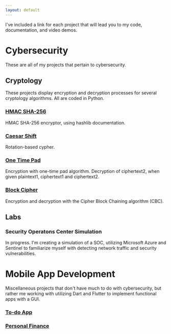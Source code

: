 ```yaml
---
layout: default
---
```


I've included a link for each project that will lead you to my code, documentation, and video demos.

# Cybersecurity

These are all of my projects that pertain to cybersecurity.

## Cryptology

These projects display encryption and decryption processes for several cryptology algorithms. All are coded in Python.

### [HMAC SHA-256](./hmac-sha-256.md)
HMAC SHA-256 encryptor, using hashlib documentation.

### [Caesar Shift](./caesar-cryptology.md)
Rotation-based cypher.

### [One Time Pad](./one-time-pad.md)
Encryption with one-time pad algorithm.
Decryption of ciphertext2, when given plaintext1, ciphertext1 and ciphertext2.

### [Block Cipher](./block-cipher.md)
Encryption and decryption with the Cipher Block Chaining algorithm (CBC).

## Labs
### Security Operatons Center Simulation
In progress. I'm creating a simulation of a SOC, utilizing Microsoft Azure and Sentinel to familiarize myself with detecting network traffic and security vulnerabilities.

# Mobile App Development

Miscellaneous projects that don't have much to do with cybersecurity, but rather me working with utilizing Dart and Flutter to implement functional apps with a GUI.

### [To-do App](./todo-app.md)

### [Personal Finance](./personal-finance.md)
 


